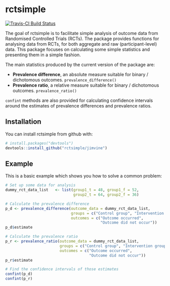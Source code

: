 # rctsimple

[![Travis-CI Build Status](https://travis-ci.org/jimvine/rctsimple.svg?branch=master)](https://travis-ci.org/jimvine/rctsimple)

The goal of rctsimple is to facilitate simple analysis of outcome data from
Randomised Controlled Trials (RCTs). The package provides functions for 
analysing data from RCTs, for both aggregate and raw (participant-level) data.
This package focuses on calculating some simple statistics and presenting them
in a simple fashion.

The main statistics produced by the current version of the package are:

* **Prevalence difference**, an absolute measure suitable for binary / 
  dichotomous outcomes. `prevalence_difference()`
* **Prevalence ratio**, a relative measure suitable for binary / 
  dichotomous outcomes. `prevalence_ratio()`

`confint` methods are also provided for calculating confidence intervals around
the estimates of prevalence differences and prevalence ratios.

## Installation

You can install rctsimple from github with:

```R
# install.packages("devtools")
devtools::install_github("rctsimple/jimvine")
```

## Example

This is a basic example which shows you how to solve a common problem:

```R
# Set up some data for analysis
dummy_rct_data_list   <- list(group1_t = 48, group1_f = 52,
                              group2_t = 64, group2_f = 36)

# Calculate the prevalence difference
p_d <- prevalence_difference(outcome_data = dummy_rct_data_list,
                             groups = c("Control group", "Intervention group"),
                             outcomes = c("Outcome occurred", 
                                          "Outcome did not occur"))
p_d$estimate

# Calculate the prevalence ratio
p_r <- prevalence_ratio(outcome_data = dummy_rct_data_list,
                        groups = c("Control group", "Intervention group"),
                        outcomes = c("Outcome occurred", 
                                     "Outcome did not occur"))
p_r$estimate

# Find the confidence intervals of those estimates
confint(p_d)
confint(p_r)
```
